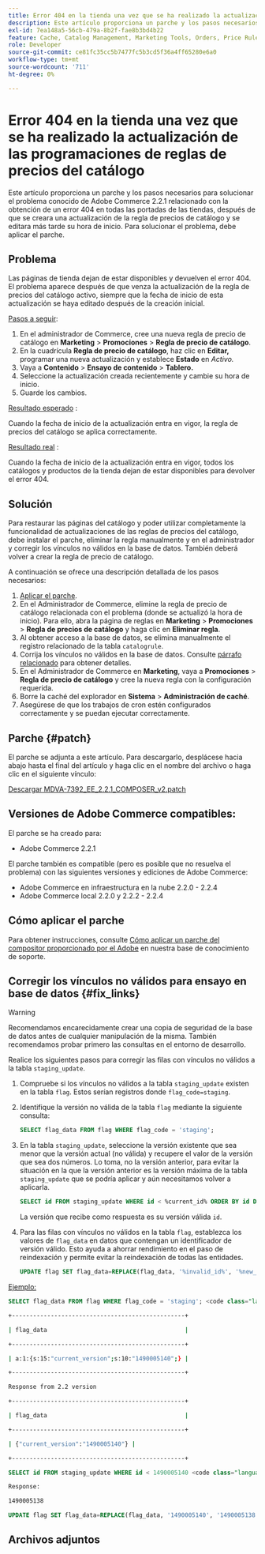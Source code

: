 ```yaml
---
title: Error 404 en la tienda una vez que se ha realizado la actualización de las programaciones de reglas de precios del catálogo
description: Este artículo proporciona un parche y los pasos necesarios para solucionar el problema conocido de Adobe Commerce 2.2.1 relacionado con la obtención de un error 404 en todas las portadas de las tiendas, después de que se creara una actualización de la regla de precios de catálogo y se editara más tarde su hora de inicio. Para solucionar el problema, debe aplicar el parche.
exl-id: 7ea148a5-56cb-479a-8b2f-fae8b3bd4b22
feature: Cache, Catalog Management, Marketing Tools, Orders, Price Rules
role: Developer
source-git-commit: ce81fc35cc5b7477fc5b3cd5f36a4ff65280e6a0
workflow-type: tm+mt
source-wordcount: '711'
ht-degree: 0%

---
```


# Error 404 en la tienda una vez que se ha realizado la actualización de las programaciones de reglas de precios del catálogo

Este artículo proporciona un parche y los pasos necesarios para solucionar el problema conocido de Adobe Commerce 2.2.1 relacionado con la obtención de un error 404 en todas las portadas de las tiendas, después de que se creara una actualización de la regla de precios de catálogo y se editara más tarde su hora de inicio. Para solucionar el problema, debe aplicar el parche.

## Problema

Las páginas de tienda dejan de estar disponibles y devuelven el error 404. El problema aparece después de que venza la actualización de la regla de precios del catálogo activo, siempre que la fecha de inicio de esta actualización se haya editado después de la creación inicial.

<u>Pasos a seguir</u>:

1. En el administrador de Commerce, cree una nueva regla de precio de catálogo en **Marketing** > **Promociones** > **Regla de precio de catálogo**.
1. En la cuadrícula **Regla de precio de catálogo**, haz clic en **Editar,** programar una nueva actualización y establece **Estado** en *Activo.*
1. Vaya a **Contenido** > **Ensayo de contenido** > **Tablero.**
1. Seleccione la actualización creada recientemente y cambie su hora de inicio.
1. Guarde los cambios.

<u>Resultado esperado</u> :

Cuando la fecha de inicio de la actualización entra en vigor, la regla de precios del catálogo se aplica correctamente.

<u>Resultado real</u> :

Cuando la fecha de inicio de la actualización entra en vigor, todos los catálogos y productos de la tienda dejan de estar disponibles para devolver el error 404.

## Solución

Para restaurar las páginas del catálogo y poder utilizar completamente la funcionalidad de actualizaciones de las reglas de precios del catálogo, debe instalar el parche, eliminar la regla manualmente y en el administrador y corregir los vínculos no válidos en la base de datos. También deberá volver a crear la regla de precio de catálogo.

A continuación se ofrece una descripción detallada de los pasos necesarios:

1. [Aplicar el parche](#patch).
1. En el Administrador de Commerce, elimine la regla de precio de catálogo relacionada con el problema (donde se actualizó la hora de inicio). Para ello, abra la página de reglas en **Marketing** > **Promociones** > **Regla de precios de catálogo** y haga clic en **Eliminar regla**.
1. Al obtener acceso a la base de datos, se elimina manualmente el registro relacionado de la tabla `catalogrule`.
1. Corrija los vínculos no válidos en la base de datos. Consulte [párrafo relacionado](#fix_links) para obtener detalles.
1. En el Administrador de Commerce en **Marketing**, vaya a **Promociones** > **Regla de precio de catálogo** y cree la nueva regla con la configuración requerida.
1. Borre la caché del explorador en **Sistema** > **Administración de caché**.
1. Asegúrese de que los trabajos de cron estén configurados correctamente y se puedan ejecutar correctamente.

## Parche {#patch}

El parche se adjunta a este artículo. Para descargarlo, desplácese hacia abajo hasta el final del artículo y haga clic en el nombre del archivo o haga clic en el siguiente vínculo:

[Descargar MDVA-7392\_EE\_2.2.1\_COMPOSER\_v2.patch](assets/MDVA-7392_EE_2.2.1_COMPOSER_v2.patch.zip)

## Versiones de Adobe Commerce compatibles:

El parche se ha creado para:

* Adobe Commerce 2.2.1

El parche también es compatible (pero es posible que no resuelva el problema) con las siguientes versiones y ediciones de Adobe Commerce:

* Adobe Commerce en infraestructura en la nube 2.2.0 - 2.2.4
* Adobe Commerce local 2.2.0 y 2.2.2 - 2.2.4

## Cómo aplicar el parche

Para obtener instrucciones, consulte [Cómo aplicar un parche del compositor proporcionado por el Adobe](/help/how-to/general/how-to-apply-a-composer-patch-provided-by-magento.md) en nuestra base de conocimiento de soporte.

## Corregir los vínculos no válidos para ensayo en base de datos {#fix_links}

>[!WARNING]
>
>Recomendamos encarecidamente crear una copia de seguridad de la base de datos antes de cualquier manipulación de la misma. También recomendamos probar primero las consultas en el entorno de desarrollo.

Realice los siguientes pasos para corregir las filas con vínculos no válidos a la tabla `staging_update`.

1. Compruebe si los vínculos no válidos a la tabla `staging_update` existen en la tabla `flag`. Estos serían registros donde `flag_code=staging`.
1. Identifique la versión no válida de la tabla `flag` mediante la siguiente consulta:

   ```sql
   SELECT flag_data FROM flag WHERE flag_code = 'staging';
   ```

1. En la tabla `staging_update`, seleccione la versión existente que sea menor que la versión actual (no válida) y recupere el valor de la versión que sea dos números. Lo toma, no la versión anterior, para evitar la situación en la que la versión anterior es la versión máxima de la tabla `staging_update` que se podría aplicar y aún necesitamos volver a aplicarla.

   ```sql
   SELECT id FROM staging_update WHERE id < %current_id% ORDER BY id DESC LIMIT 1, 1
   ```

   La versión que recibe como respuesta es su versión válida `id`.

1. Para las filas con vínculos no válidos en la tabla `flag`, establezca los valores de `flag_data` en datos que contengan un identificador de versión válido. Esto ayuda a ahorrar rendimiento en el paso de reindexación y permite evitar la reindexación de todas las entidades.

   ```sql
   UPDATE flag SET flag_data=REPLACE(flag_data, '%invalid_id%', '%new_valid_id%') WHERE flag_code='staging';
   ```

<u>Ejemplo:</u>

```sql
SELECT flag_data FROM flag WHERE flag_code = 'staging'; <code class="language-bash">Response < 2.2 version</code>
```

```bash
+-------------------------------------------------+
```

```bash
| flag_data                                       |
```

```bash
+-------------------------------------------------+
```

```bash
| a:1:{s:15:"current_version";s:10:"1490005140";} |
```

```bash
+-------------------------------------------------+
```

```bash
Response from 2.2 version
```

```bash
+-------------------------------------------------+
```

```bash
| flag_data                                       |
```

```bash
+-------------------------------------------------+
```

```bash
| {"current_version":"1490005140"} |
```

```bash
+-------------------------------------------------+
```

```sql
SELECT id FROM staging_update WHERE id < 1490005140 <code class="language-sql">ORDER BY id DESC LIMIT 1, 1</code>;
```

```bash
Response:
```

```bash
1490005138
```

```sql
UPDATE flag SET flag_data=REPLACE(flag_data, '1490005140', '1490005138') WHERE flag_code='staging';
```

## Archivos adjuntos
